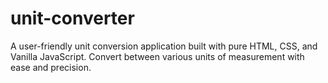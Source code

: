 # unit-converter
A user-friendly unit conversion application built with pure HTML, CSS, and Vanilla JavaScript. Convert between various units of measurement with ease and precision.
